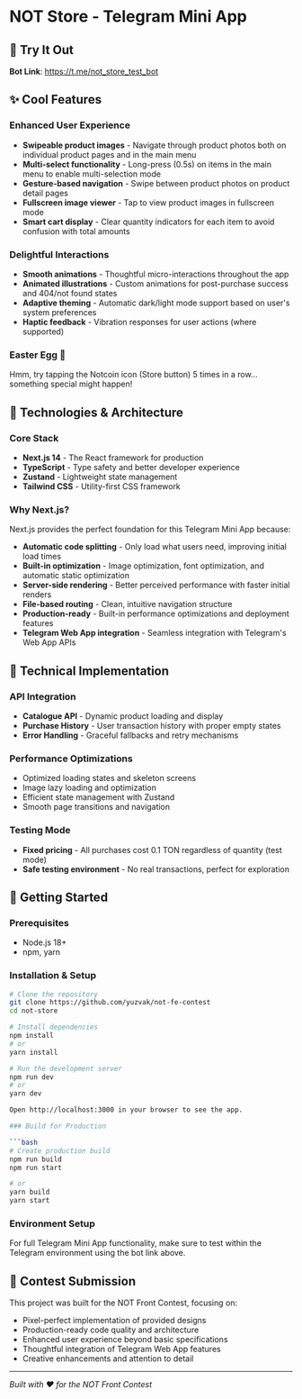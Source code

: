 # NOT Store - Telegram Mini App
## 🤖 Try It Out
**Bot Link**: https://t.me/not_store_test_bot

## ✨ Cool Features

### Enhanced User Experience
- **Swipeable product images** - Navigate through product photos both on individual product pages and in the main menu
- **Multi-select functionality** - Long-press (0.5s) on items in the main menu to enable multi-selection mode
- **Gesture-based navigation** - Swipe between product photos on product detail pages
- **Fullscreen image viewer** - Tap to view product images in fullscreen mode
- **Smart cart display** - Clear quantity indicators for each item to avoid confusion with total amounts

### Delightful Interactions
- **Smooth animations** - Thoughtful micro-interactions throughout the app
- **Animated illustrations** - Custom animations for post-purchase success and 404/not found states
- **Adaptive theming** - Automatic dark/light mode support based on user's system preferences
- **Haptic feedback** - Vibration responses for user actions (where supported)

### Easter Egg 🥚
Hmm, try tapping the Notcoin icon (Store button) 5 times in a row... something special might happen! 


## 🚀 Technologies & Architecture

### Core Stack
- **Next.js 14** - The React framework for production
- **TypeScript** - Type safety and better developer experience
- **Zustand** - Lightweight state management
- **Tailwind CSS** - Utility-first CSS framework

### Why Next.js?
Next.js provides the perfect foundation for this Telegram Mini App because:
- **Automatic code splitting** - Only load what users need, improving initial load times
- **Built-in optimization** - Image optimization, font optimization, and automatic static optimization
- **Server-side rendering** - Better perceived performance with faster initial renders
- **File-based routing** - Clean, intuitive navigation structure
- **Production-ready** - Built-in performance optimizations and deployment features
- **Telegram Web App integration** - Seamless integration with Telegram's Web App APIs

## 🔧 Technical Implementation

### API Integration
- **Catalogue API** - Dynamic product loading and display
- **Purchase History** - User transaction history with proper empty states
- **Error Handling** - Graceful fallbacks and retry mechanisms

### Performance Optimizations
- Optimized loading states and skeleton screens
- Image lazy loading and optimization
- Efficient state management with Zustand
- Smooth page transitions and navigation

### Testing Mode
- **Fixed pricing** - All purchases cost 0.1 TON regardless of quantity (test mode)
- **Safe testing environment** - No real transactions, perfect for exploration

## 🚀 Getting Started

### Prerequisites
- Node.js 18+ 
- npm, yarn

### Installation & Setup

```bash
# Clone the repository
git clone https://github.com/yuzvak/not-fe-contest
cd not-store

# Install dependencies
npm install
# or
yarn install

# Run the development server
npm run dev
# or
yarn dev

Open http://localhost:3000 in your browser to see the app.

### Build for Production

```bash
# Create production build
npm run build
npm run start

# or
yarn build
yarn start
```

### Environment Setup
For full Telegram Mini App functionality, make sure to test within the Telegram environment using the bot link above.

## 🎯 Contest Submission

This project was built for the NOT Front Contest, focusing on:
- Pixel-perfect implementation of provided designs
- Production-ready code quality and architecture
- Enhanced user experience beyond basic specifications
- Thoughtful integration of Telegram Web App features
- Creative enhancements and attention to detail

---

*Built with ❤️ for the NOT Front Contest*
